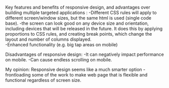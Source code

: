 Key features and benefits of responsive design, and advantages over building multiple targeted applications
:
-Different CSS rules will apply to different screen/window sizes, but the same html is used (single code base).
-the screen can look good on any device size and orientation, including devices that will be released in the future. It does this by applying proportions to CSS rules, and creating break points, which change the layout and number of columns displayed.  
-Enhanced functionality (e.g. big tap areas on mobile)

Disadvantages of responsive design:
-It can negatively impact performance on mobile.
-Can cause endless scrolling on mobile. 

My opinion:
Responsive design seems like a much smarter option - frontloading some of the work to make web page that is flexible and functional regardless of screen size.
